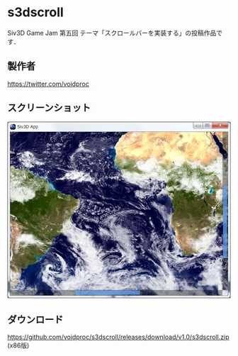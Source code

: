 # s3dscroll
Siv3D Game Jam 第五回 テーマ「スクロールバーを実装する」の投稿作品です．

## 製作者
<https://twitter.com/voidproc>

## スクリーンショット
![ss1](https://raw.githubusercontent.com/voidproc/s3dscroll/master/screenshot1.jpg)

## ダウンロード
<https://github.com/voidproc/s3dscroll/releases/download/v1.0/s3dscroll.zip> (x86版)
